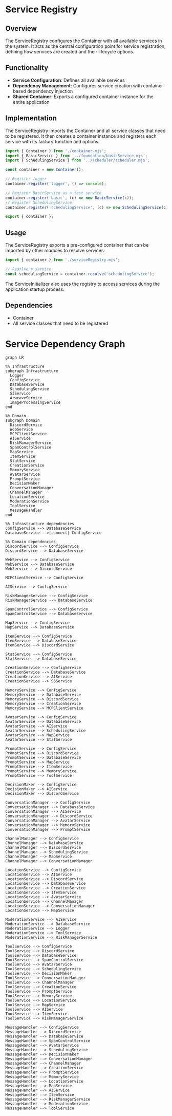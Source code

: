 # Service Registry

## Overview
The ServiceRegistry configures the Container with all available services in the system. It acts as the central configuration point for service registration, defining how services are created and their lifecycle options.

## Functionality
- **Service Configuration**: Defines all available services
- **Dependency Management**: Configures service creation with container-based dependency injection
- **Shared Container**: Exports a configured container instance for the entire application

## Implementation
The ServiceRegistry imports the Container and all service classes that need to be registered. It then creates a container instance and registers each service with its factory function and options.

```javascript
import { Container } from './container.mjs';
import { BasicService } from '../foundation/basicService.mjs';
import { SchedulingService } from '../scheduler/scheduler.mjs';

const container = new Container();

// Register logger
container.register('logger', () => console);

// Register BasicService as a test service
container.register('basic', (c) => new BasicService(c));
// Register SchedulingService
container.register('schedulingService', (c) => new SchedulingService(c));

export { container };
```

## Usage
The ServiceRegistry exports a pre-configured container that can be imported by other modules to resolve services:

```javascript
import { container } from './serviceRegistry.mjs';

// Resolve a service
const schedulingService = container.resolve('schedulingService');
```

The ServiceInitializer also uses the registry to access services during the application startup process.

## Dependencies
- Container
- All service classes that need to be registered

# Service Dependency Graph

```mermaid
graph LR

%% Infrastructure
subgraph Infrastructure
  Logger
  ConfigService
  DatabaseService
  SchedulingService
  S3Service
  ArweaveService
  ImageProcessingService
end

%% Domain
subgraph Domain
  DiscordService
  WebService
  MCPClientService
  AIService
  RiskManagerService
  SpamControlService
  MapService
  ItemService
  StatService
  CreationService
  MemoryService
  AvatarService
  PromptService
  DecisionMaker
  ConversationManager
  ChannelManager
  LocationService
  ModerationService
  ToolService
  MessageHandler
end

%% Infrastructure dependencies
ConfigService --> DatabaseService
DatabaseService -->|connect| ConfigService

%% Domain dependencies
DiscordService --> ConfigService
DiscordService --> DatabaseService

WebService --> ConfigService
WebService --> DatabaseService
WebService --> DiscordService

MCPClientService --> ConfigService

AIService --> ConfigService

RiskManagerService --> ConfigService
RiskManagerService --> DatabaseService

SpamControlService --> ConfigService
SpamControlService --> DatabaseService

MapService --> ConfigService
MapService --> DatabaseService

ItemService --> ConfigService
ItemService --> DatabaseService
ItemService --> DiscordService

StatService --> ConfigService
StatService --> DatabaseService

CreationService --> ConfigService
CreationService --> DatabaseService
CreationService --> AIService
CreationService --> S3Service

MemoryService --> ConfigService
MemoryService --> DatabaseService
MemoryService --> DiscordService
MemoryService --> CreationService
MemoryService --> MCPClientService

AvatarService --> ConfigService
AvatarService --> DatabaseService
AvatarService --> AIService
AvatarService --> SchedulingService
AvatarService --> MapService
AvatarService --> StatService

PromptService --> ConfigService
PromptService --> DiscordService
PromptService --> DatabaseService
PromptService --> MapService
PromptService --> ItemService
PromptService --> MemoryService
PromptService --> ToolService

DecisionMaker --> ConfigService
DecisionMaker --> AIService
DecisionMaker --> DiscordService

ConversationManager --> ConfigService
ConversationManager --> DatabaseService
ConversationManager --> AIService
ConversationManager --> DiscordService
ConversationManager --> AvatarService
ConversationManager --> MemoryService
ConversationManager --> PromptService

ChannelManager --> ConfigService
ChannelManager --> DatabaseService
ChannelManager --> DiscordService
ChannelManager --> SchedulingService
ChannelManager --> MapService
ChannelManager --> ConversationManager

LocationService --> ConfigService
LocationService --> AIService
LocationService --> DiscordService
LocationService --> DatabaseService
LocationService --> CreationService
LocationService --> ItemService
LocationService --> AvatarService
LocationService --> ChannelManager
LocationService --> ConversationManager
LocationService --> MapService

ModerationService --> AIService
ModerationService --> DatabaseService
ModerationService --> Logger
ModerationService --> ToolService
ModerationService --> RiskManagerService

ToolService --> ConfigService
ToolService --> DiscordService
ToolService --> DatabaseService
ToolService --> SpamControlService
ToolService --> AvatarService
ToolService --> SchedulingService
ToolService --> DecisionMaker
ToolService --> ConversationManager
ToolService --> ChannelManager
ToolService --> CreationService
ToolService --> PromptService
ToolService --> MemoryService
ToolService --> LocationService
ToolService --> MapService
ToolService --> AIService
ToolService --> ItemService
ToolService --> RiskManagerService

MessageHandler --> ConfigService
MessageHandler --> DiscordService
MessageHandler --> DatabaseService
MessageHandler --> SpamControlService
MessageHandler --> AvatarService
MessageHandler --> SchedulingService
MessageHandler --> DecisionMaker
MessageHandler --> ConversationManager
MessageHandler --> ChannelManager
MessageHandler --> CreationService
MessageHandler --> PromptService
MessageHandler --> MemoryService
MessageHandler --> LocationService
MessageHandler --> MapService
MessageHandler --> AIService
MessageHandler --> ItemService
MessageHandler --> RiskManagerService
MessageHandler --> ModerationService
MessageHandler --> ToolService
```